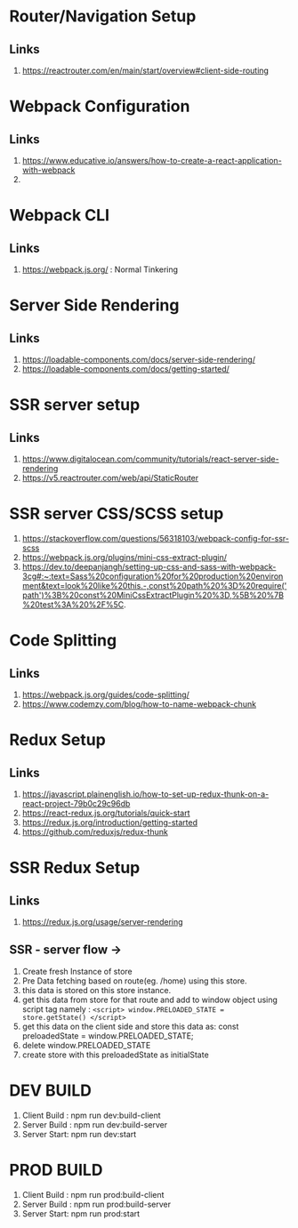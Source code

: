 # Router/Navigation Setup
## Links
1. https://reactrouter.com/en/main/start/overview#client-side-routing


# Webpack Configuration
## Links
1. https://www.educative.io/answers/how-to-create-a-react-application-with-webpack
2. 

# Webpack CLI
## Links
1. https://webpack.js.org/ : Normal Tinkering


# Server Side Rendering
## Links
1. https://loadable-components.com/docs/server-side-rendering/
2. https://loadable-components.com/docs/getting-started/

# SSR server setup
## Links
1. https://www.digitalocean.com/community/tutorials/react-server-side-rendering
2. https://v5.reactrouter.com/web/api/StaticRouter

# SSR server CSS/SCSS setup
1. https://stackoverflow.com/questions/56318103/webpack-config-for-ssr-scss
2. https://webpack.js.org/plugins/mini-css-extract-plugin/
3. https://dev.to/deepanjangh/setting-up-css-and-sass-with-webpack-3cg#:~:text=Sass%20configuration%20for%20production%20environment&text=look%20like%20this.-,const%20path%20%3D%20require('path')%3B%20const%20MiniCssExtractPlugin%20%3D,%5B%20%7B%20test%3A%20%2F%5C.

# Code Splitting
## Links
1. https://webpack.js.org/guides/code-splitting/
2. https://www.codemzy.com/blog/how-to-name-webpack-chunk

# Redux Setup
## Links
1. https://javascript.plainenglish.io/how-to-set-up-redux-thunk-on-a-react-project-79b0c29c96db
2. https://react-redux.js.org/tutorials/quick-start
3. https://redux.js.org/introduction/getting-started
4. https://github.com/reduxjs/redux-thunk

# SSR Redux Setup
## Links
1. https://redux.js.org/usage/server-rendering

## SSR - server flow -> 
1. Create fresh Instance of store
2. Pre Data fetching based on route(eg. /home) using this store. 
3. this data is stored on this store instance.
4. get this data from store for that route and add to window object using script tag
   namely : `<script> window.PRELOADED_STATE = store.getState() </script>`
5. get this data on the client side and store this data as: 
   const preloadedState = window.PRELOADED_STATE;
6. delete window.PRELOADED_STATE
7. create store with this preloadedState as initialState


# DEV BUILD
1. Client Build : npm run dev:build-client
2. Server Build : npm run dev:build-server
3. Server Start: npm run dev:start

# PROD BUILD
1. Client Build : npm run prod:build-client
2. Server Build : npm run prod:build-server
3. Server Start: npm run prod:start


